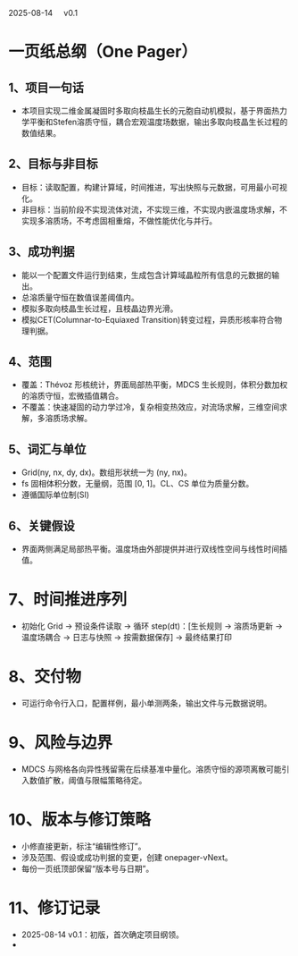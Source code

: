 2025-08-14 $~~~$ v0.1

# 一页纸总纲（One Pager）

## 1、项目一句话

- 本项目实现二维金属凝固时多取向枝晶生长的元胞自动机模拟，基于界面热力学平衡和Stefen溶质守恒，耦合宏观温度场数据，输出多取向枝晶生长过程的数值结果。

## 2、目标与非目标

- 目标：读取配置，构建计算域，时间推进，写出快照与元数据，可用最小可视化。
- 非目标：当前阶段不实现流体对流，不实现三维，不实现内嵌温度场求解，不实现多溶质场，不考虑固相重熔，不做性能优化与并行。

## 3、成功判据

- 能以一个配置文件运行到结束，生成包含计算域晶粒所有信息的元数据的输出。
- 总溶质量守恒在数值误差阈值内。
- 模拟多取向枝晶生长过程，且枝晶边界光滑。
- 模拟CET(Columnar-to-Equiaxed Transition)转变过程，异质形核率符合物理判据。

## 4、范围

- 覆盖：Thévoz 形核统计，界面局部热平衡，MDCS 生长规则，体积分数加权的溶质守恒，宏微插值耦合。
- 不覆盖：快速凝固的动力学过冷，复杂相变热效应，对流场求解，三维空间求解，多溶质场求解。

## 5、词汇与单位

- Grid(ny, nx, dy, dx)。数组形状统一为 (ny, nx)。
- fs 固相体积分数，无量纲，范围 [0, 1]。CL、CS 单位为质量分数。
- 遵循国际单位制(SI)

## 6、关键假设

- 界面两侧满足局部热平衡。温度场由外部提供并进行双线性空间与线性时间插值。

# 7、时间推进序列

- 初始化 Grid  → 预设条件读取 → 循环 step(dt)：[生长规则 → 溶质场更新 → 温度场耦合 → 日志与快照 → 按需数据保存] → 最终结果打印

# 8、交付物

- 可运行命令行入口，配置样例，最小单测两条，输出文件与元数据说明。

# 9、风险与边界

- MDCS 与网格各向异性残留需在后续基准中量化。溶质守恒的源项离散可能引入数值扩散，阈值与限幅策略待定。

# 10、版本与修订策略

- 小修直接更新，标注“编辑性修订”。
- 涉及范围、假设或成功判据的变更，创建 onepager-vNext。
- 每份一页纸顶部保留“版本号与日期”。

# 11、修订记录

- 2025-08-14 v0.1：初版，首次确定项目纲领。
- 
